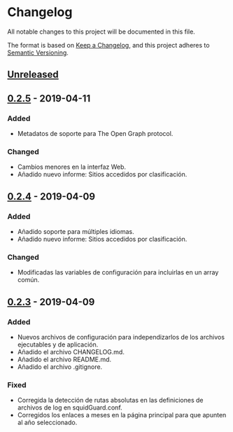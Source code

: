 # Changelog
All notable changes to this project will be documented in this file.

The format is based on [Keep a Changelog](https://keepachangelog.com/en/1.0.0/),
and this project adheres to [Semantic Versioning](https://semver.org/spec/v2.0.0.html).

## [Unreleased]

## [0.2.5] - 2019-04-11
### Added
- Metadatos de soporte para The Open Graph protocol.

### Changed
- Cambios menores en la interfaz Web.
- Añadido nuevo informe: Sitios accedidos por clasificación.

## [0.2.4] - 2019-04-09
### Added
- Añadido soporte para múltiples idiomas.
- Añadido nuevo informe: Sitios accedidos por clasificación.

### Changed
- Modificadas las variables de configuración para incluirlas en un array común.

## [0.2.3] - 2019-04-09
### Added
- Nuevos archivos de configuración para independizarlos de los archivos ejecutables y de aplicación.
- Añadido el archivo CHANGELOG.md.
- Añadido el archivo README.md.
- Añadido el archivo .gitignore.

### Fixed
- Corregida la detección de rutas absolutas en las definiciones de archivos de log en squidGuard.conf.
- Corregidos los enlaces a meses en la página principal para que apunten al año seleccionado.

[Unreleased]: https://github.com/ramonromancastro/squidguard-reports/compare/v0.2.5...HEAD
[0.2.5]: https://github.com/ramonromancastro/squidguard-reports/compare/v0.2.4...v0.2.5
[0.2.4]: https://github.com/ramonromancastro/squidguard-reports/compare/v0.2.3...v0.2.4
[0.2.3]: https://github.com/ramonromancastro/squidguard-reports/releases/tag/v0.2.3
